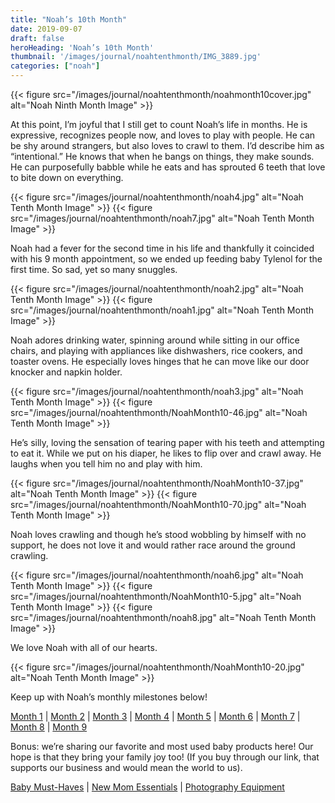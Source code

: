 ```yaml
---
title: "Noah’s 10th Month"
date: 2019-09-07
draft: false
heroHeading: 'Noah’s 10th Month'
thumbnail: '/images/journal/noahtenthmonth/IMG_3889.jpg'
categories: ["noah"]
---
```


{{< figure src="/images/journal/noahtenthmonth/noahmonth10cover.jpg" alt="Noah Ninth Month Image" >}}

At this point, I’m joyful that I still get to count Noah’s life in months. He is expressive, recognizes people now, and loves to play with people. He can be shy around strangers, but also loves to crawl to them. I’d describe him as “intentional.” He knows that when he bangs on things, they make sounds. He can purposefully babble while he eats and has sprouted 6 teeth that love to bite down on everything. 

{{< figure src="/images/journal/noahtenthmonth/noah4.jpg" alt="Noah Tenth Month Image" >}}
{{< figure src="/images/journal/noahtenthmonth/noah7.jpg" alt="Noah Tenth Month Image" >}}

Noah had a fever for the second time in his life and thankfully it coincided with his 9 month appointment, so we ended up feeding baby Tylenol for the first time. So sad, yet so many snuggles. 

{{< figure src="/images/journal/noahtenthmonth/noah2.jpg" alt="Noah Tenth Month Image" >}}
{{< figure src="/images/journal/noahtenthmonth/noah1.jpg" alt="Noah Tenth Month Image" >}}

Noah adores drinking water, spinning around while sitting in our office chairs, and playing with appliances like dishwashers, rice cookers, and toaster ovens. He especially loves hinges that he can move like our door knocker and napkin holder.

{{< figure src="/images/journal/noahtenthmonth/noah3.jpg" alt="Noah Tenth Month Image" >}}
{{< figure src="/images/journal/noahtenthmonth/NoahMonth10-46.jpg" alt="Noah Tenth Month Image" >}}

He’s silly, loving the sensation of tearing paper with his teeth and attempting to eat it. While we put on his diaper, he likes to flip over and crawl away. He laughs when you tell him no and play with him. 

{{< figure src="/images/journal/noahtenthmonth/NoahMonth10-37.jpg" alt="Noah Tenth Month Image" >}}
{{< figure src="/images/journal/noahtenthmonth/NoahMonth10-70.jpg" alt="Noah Tenth Month Image" >}}

Noah loves crawling and though he’s stood wobbling by himself with no support, he does not love it and would rather race around the ground crawling. 

{{< figure src="/images/journal/noahtenthmonth/noah6.jpg" alt="Noah Tenth Month Image" >}}
{{< figure src="/images/journal/noahtenthmonth/NoahMonth10-5.jpg" alt="Noah Tenth Month Image" >}}
{{< figure src="/images/journal/noahtenthmonth/noah8.jpg" alt="Noah Tenth Month Image" >}}

We love Noah with all of our hearts.

{{< figure src="/images/journal/noahtenthmonth/NoahMonth10-20.jpg" alt="Noah Tenth Month Image" >}}

Keep up with Noah’s monthly milestones below!

[Month 1](/journal/first-month/) | [Month 2](/journal/second-month/) | [Month 3](/journal/third-month/) | [Month 4](/journal/fourth-month/) | [Month 5](/journal/fifth-month/) | [Month 6](/journal/sixth-month/) | [Month 7](/journal/seventh-month/) | [Month 8](/journal/eighth-month/) | [Month 9](/journal/nine-month/)

Bonus: we’re sharing our favorite and most used baby products here! Our hope is that they bring your family joy too! (If you buy through our link, that supports our business and would mean the world to us).

[Baby Must-Haves](https://kit.com/ivanasteven/our-baby-must-haves) | [New Mom Essentials](https://kit.com/ivanasteven/new-mom-essentials) | [Photography Equipment](https://kit.com/ivanasteven/photography-gear)